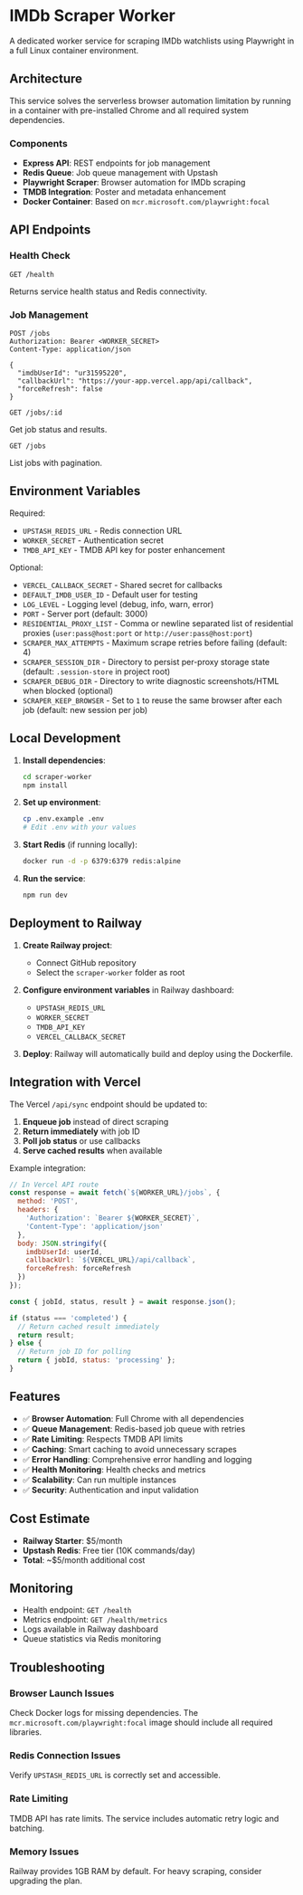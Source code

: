 # IMDb Scraper Worker

A dedicated worker service for scraping IMDb watchlists using Playwright in a full Linux container environment.

## Architecture

This service solves the serverless browser automation limitation by running in a container with pre-installed Chrome and all required system dependencies.

### Components

- **Express API**: REST endpoints for job management
- **Redis Queue**: Job queue management with Upstash
- **Playwright Scraper**: Browser automation for IMDb scraping
- **TMDB Integration**: Poster and metadata enhancement
- **Docker Container**: Based on `mcr.microsoft.com/playwright:focal`

## API Endpoints

### Health Check
```
GET /health
```
Returns service health status and Redis connectivity.

### Job Management
```
POST /jobs
Authorization: Bearer <WORKER_SECRET>
Content-Type: application/json

{
  "imdbUserId": "ur31595220",
  "callbackUrl": "https://your-app.vercel.app/api/callback",
  "forceRefresh": false
}
```

```
GET /jobs/:id
```
Get job status and results.

```
GET /jobs
```
List jobs with pagination.

## Environment Variables

Required:
- `UPSTASH_REDIS_URL` - Redis connection URL
- `WORKER_SECRET` - Authentication secret
- `TMDB_API_KEY` - TMDB API key for poster enhancement

Optional:
- `VERCEL_CALLBACK_SECRET` - Shared secret for callbacks
- `DEFAULT_IMDB_USER_ID` - Default user for testing
- `LOG_LEVEL` - Logging level (debug, info, warn, error)
- `PORT` - Server port (default: 3000)
- `RESIDENTIAL_PROXY_LIST` - Comma or newline separated list of residential proxies (`user:pass@host:port` or `http://user:pass@host:port`)
- `SCRAPER_MAX_ATTEMPTS` - Maximum scrape retries before failing (default: 4)
- `SCRAPER_SESSION_DIR` - Directory to persist per-proxy storage state (default: `.session-store` in project root)
- `SCRAPER_DEBUG_DIR` - Directory to write diagnostic screenshots/HTML when blocked (optional)
- `SCRAPER_KEEP_BROWSER` - Set to `1` to reuse the same browser after each job (default: new session per job)

## Local Development

1. **Install dependencies**:
   ```bash
   cd scraper-worker
   npm install
   ```

2. **Set up environment**:
   ```bash
   cp .env.example .env
   # Edit .env with your values
   ```

3. **Start Redis** (if running locally):
   ```bash
   docker run -d -p 6379:6379 redis:alpine
   ```

4. **Run the service**:
   ```bash
   npm run dev
   ```

## Deployment to Railway

1. **Create Railway project**:
   - Connect GitHub repository
   - Select the `scraper-worker` folder as root

2. **Configure environment variables** in Railway dashboard:
   - `UPSTASH_REDIS_URL`
   - `WORKER_SECRET`
   - `TMDB_API_KEY`
   - `VERCEL_CALLBACK_SECRET`

3. **Deploy**:
   Railway will automatically build and deploy using the Dockerfile.

## Integration with Vercel

The Vercel `/api/sync` endpoint should be updated to:

1. **Enqueue job** instead of direct scraping
2. **Return immediately** with job ID
3. **Poll job status** or use callbacks
4. **Serve cached results** when available

Example integration:
```javascript
// In Vercel API route
const response = await fetch(`${WORKER_URL}/jobs`, {
  method: 'POST',
  headers: {
    'Authorization': `Bearer ${WORKER_SECRET}`,
    'Content-Type': 'application/json'
  },
  body: JSON.stringify({
    imdbUserId: userId,
    callbackUrl: `${VERCEL_URL}/api/callback`,
    forceRefresh: forceRefresh
  })
});

const { jobId, status, result } = await response.json();

if (status === 'completed') {
  // Return cached result immediately
  return result;
} else {
  // Return job ID for polling
  return { jobId, status: 'processing' };
}
```

## Features

- ✅ **Browser Automation**: Full Chrome with all dependencies
- ✅ **Queue Management**: Redis-based job queue with retries
- ✅ **Rate Limiting**: Respects TMDB API limits
- ✅ **Caching**: Smart caching to avoid unnecessary scrapes
- ✅ **Error Handling**: Comprehensive error handling and logging
- ✅ **Health Monitoring**: Health checks and metrics
- ✅ **Scalability**: Can run multiple instances
- ✅ **Security**: Authentication and input validation

## Cost Estimate

- **Railway Starter**: $5/month
- **Upstash Redis**: Free tier (10K commands/day)
- **Total**: ~$5/month additional cost

## Monitoring

- Health endpoint: `GET /health`
- Metrics endpoint: `GET /health/metrics`
- Logs available in Railway dashboard
- Queue statistics via Redis monitoring

## Troubleshooting

### Browser Launch Issues
Check Docker logs for missing dependencies. The `mcr.microsoft.com/playwright:focal` image should include all required libraries.

### Redis Connection Issues
Verify `UPSTASH_REDIS_URL` is correctly set and accessible.

### Rate Limiting
TMDB API has rate limits. The service includes automatic retry logic and batching.

### Memory Issues
Railway provides 1GB RAM by default. For heavy scraping, consider upgrading the plan.
